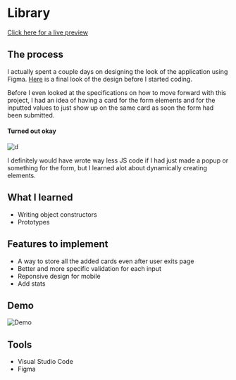 # Library


[Click here for a live preview](https://venkasri.github.io/Library/)




## The process

I actually spent a couple days on designing the look of the application using Figma. [Here](https://www.figma.com/file/AyfpIzP3Ss7BplB5eABZ2O/Untitled?node-id=0%3A1) is a final look of the design before I started coding.

Before I even looked at the specifications on how to move forward with this project, I had an idea of having a card for the form elements and for the inputted values to just show up on the same card as soon the form had been submitted. 

#### Turned out okay
![d](https://i.imgur.com/CVEfGdQ.gif)

I definitely would have wrote way less JS code if I had just made a popup or something for the form, but I learned alot about dynamically creating elements. 

## What I learned 
- Writing object constructors 
- Prototypes

## Features to implement
- A way to store all the added cards even after user exits page
- Better and more specific validation for each input
- Reponsive design for mobile 
- Add stats 

## Demo
![Demo](https://i.imgur.com/JVURt59.gif)

## Tools
- Visual Studio Code
- Figma














